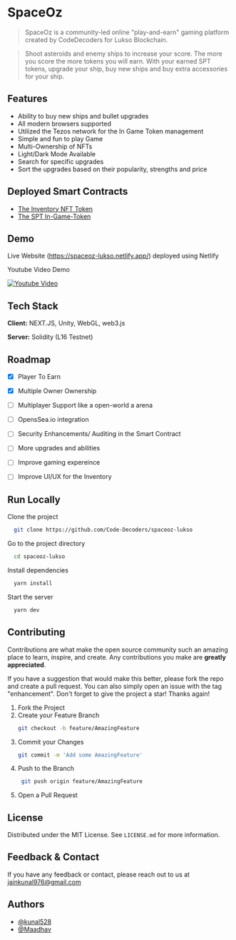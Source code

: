 # SpaceOz

> SpaceOz is a community-led online "play-and-earn" gaming platform created by CodeDecoders for Lukso Blockchain.

> Shoot asteroids and enemy ships to increase your score. The more you score the more tokens you will earn.
> With your earned SPT tokens, upgrade your ship, buy new ships and buy extra accessories for your ship.

 
## Features

- Ability to buy new ships and bullet upgrades
- All modern browsers supported
- Utilized the Tezos network for the In Game Token management
- Simple and fun to play Game
- Multi-Ownership of NFTs
- Light/Dark Mode Available
- Search for specific upgrades
- Sort the upgrades based on their popularity, strengths and price

## Deployed Smart Contracts

- [The Inventory NFT Token](https://explorer.execution.l16.lukso.network/address/0x15A823c8D1B29Bbd778CEc51cE3F81dAe68E88B1)
- [The SPT In-Game-Token](https://explorer.execution.l16.lukso.network/address/0x5a902c6BDe2D2d9bdb6FF70cDC0b30e7d94F6943)

## Demo

Live Website (https://spaceoz-lukso.netlify.app/) deployed using Netlify

Youtube Video Demo

[![Youtube Video](https://img.youtube.com/vi/BUffxPRM0cA/sddefault.jpg)](https://youtu.be/BUffxPRM0cA)



## Tech Stack

**Client:** NEXT.JS, Unity, WebGL, web3.js

**Server:** Solidity (L16 Testnet)
## Roadmap

- [x]  Player To Earn
- [x]  Multiple Owner Ownership
- [ ]  Multiplayer Support like a open-world a arena
- [ ]  OpensSea.io integration
- [ ]  Security Enhancements/ Auditing in the Smart Contract
- [ ]  More upgrades and abilities
- [ ]  Improve gaming expereince
- [ ]  Improve UI/UX for the Inventory


## Run Locally

Clone the project

```bash
  git clone https://github.com/Code-Decoders/spaceoz-lukso
```

Go to the project directory

```bash
  cd spaceoz-lukso
```

Install dependencies

```bash
  yarn install
```

Start the server

```bash
  yarn dev
```


## Contributing

Contributions are what make the open source community such an amazing place to learn, inspire, and create. Any contributions you make are **greatly appreciated**.

If you have a suggestion that would make this better, please fork the repo and create a pull request. You can also simply open an issue with the tag "enhancement".
Don't forget to give the project a star! Thanks again!

1. Fork the Project
2. Create your Feature Branch
   ```sh
   git checkout -b feature/AmazingFeature
   ```
3. Commit your Changes 
    ```sh
    git commit -m 'Add some AmazingFeature'
    ```
4. Push to the Branch 
   ```sh
    git push origin feature/AmazingFeature
    ```
6. Open a Pull Request

## License

Distributed under the MIT License. See `LICENSE.md` for more information.
    
## Feedback & Contact

If you have any feedback or contact, please reach out to us at jainkunal976@gmail.com


## Authors

- [@kunal528](https://www.github.com/kunal528)
- [@Maadhav](https://www.github.com/Maadhav)

